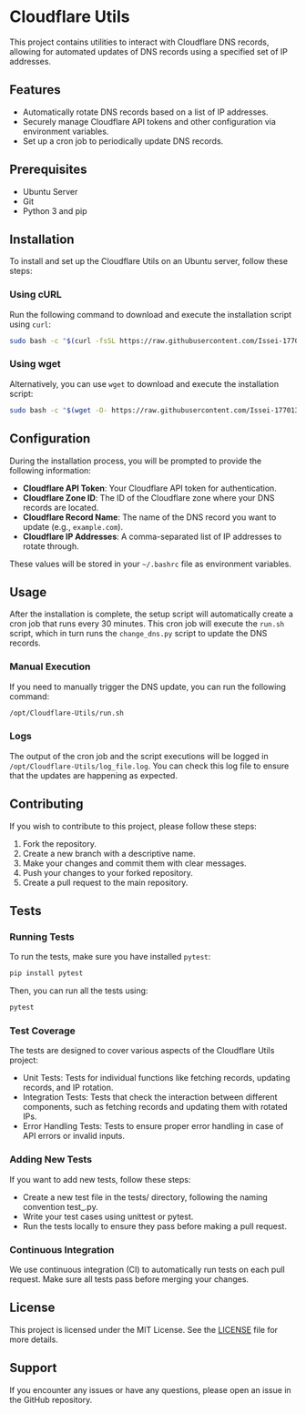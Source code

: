 # Cloudflare Utils

This project contains utilities to interact with Cloudflare DNS records, allowing for automated updates of DNS records using a specified set of IP addresses.

## Features

- Automatically rotate DNS records based on a list of IP addresses.
- Securely manage Cloudflare API tokens and other configuration via environment variables.
- Set up a cron job to periodically update DNS records.

## Prerequisites

- Ubuntu Server
- Git
- Python 3 and pip

## Installation

To install and set up the Cloudflare Utils on an Ubuntu server, follow these steps:

### Using cURL

Run the following command to download and execute the installation script using `curl`:

```bash
sudo bash -c "$(curl -fsSL https://raw.githubusercontent.com/Issei-177013/Cloudflare-Utils/main/install.sh)"
```

### Using wget

Alternatively, you can use `wget` to download and execute the installation script:

```bash
sudo bash -c "$(wget -O- https://raw.githubusercontent.com/Issei-177013/Cloudflare-Utils/main/install.sh)"
```

## Configuration

During the installation process, you will be prompted to provide the following information:

- **Cloudflare API Token**: Your Cloudflare API token for authentication.
- **Cloudflare Zone ID**: The ID of the Cloudflare zone where your DNS records are located.
- **Cloudflare Record Name**: The name of the DNS record you want to update (e.g., `example.com`).
- **Cloudflare IP Addresses**: A comma-separated list of IP addresses to rotate through.

These values will be stored in your `~/.bashrc` file as environment variables.

## Usage

After the installation is complete, the setup script will automatically create a cron job that runs every 30 minutes. This cron job will execute the `run.sh` script, which in turn runs the `change_dns.py` script to update the DNS records.

### Manual Execution

If you need to manually trigger the DNS update, you can run the following command:

```bash
/opt/Cloudflare-Utils/run.sh
```

### Logs

The output of the cron job and the script executions will be logged in `/opt/Cloudflare-Utils/log_file.log`. You can check this log file to ensure that the updates are happening as expected.

## Contributing

If you wish to contribute to this project, please follow these steps:

1. Fork the repository.
2. Create a new branch with a descriptive name.
3. Make your changes and commit them with clear messages.
4. Push your changes to your forked repository.
5. Create a pull request to the main repository.


## Tests

### Running Tests

To run the tests, make sure you have installed `pytest`:

```bash
pip install pytest
```

Then, you can run all the tests using:

```bash
pytest
```

### Test Coverage
The tests are designed to cover various aspects of the Cloudflare Utils project:

* Unit Tests: Tests for individual functions like fetching records, updating records, and IP rotation.
* Integration Tests: Tests that check the interaction between different components, such as fetching records and updating them with rotated IPs.
* Error Handling Tests: Tests to ensure proper error handling in case of API errors or invalid inputs.

### Adding New Tests
If you want to add new tests, follow these steps:

* Create a new test file in the tests/ directory, following the naming convention test_<feature>.py.
* Write your test cases using unittest or pytest.
* Run the tests locally to ensure they pass before making a pull request.

### Continuous Integration
We use continuous integration (CI) to automatically run tests on each pull request. Make sure all tests pass before merging your changes.




## License

This project is licensed under the MIT License. See the [LICENSE](LICENSE) file for more details.

## Support

If you encounter any issues or have any questions, please open an issue in the GitHub repository.

